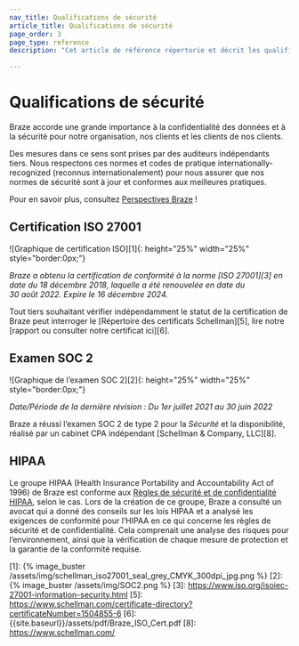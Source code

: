 ```yaml
---
nav_title: Qualifications de sécurité
article_title: Qualifications de sécurité
page_order: 3
page_type: reference
description: "Cet article de référence répertorie et décrit les qualifications de sécurité de Braze."

---
```


<!--
Warning! Don't make any changes to this document without approval from the legal department.
-->

# Qualifications de sécurité

Braze accorde une grande importance à la confidentialité des données et à la sécurité pour notre organisation, nos clients et les clients de nos clients.

Des mesures dans ce sens sont prises par des auditeurs indépendants tiers. Nous respectons ces normes et codes de pratique internationally-recognized (reconnus internationalement) pour nous assurer que nos normes de sécurité sont à jour et conformes aux meilleures pratiques.

Pour en savoir plus, consultez [Perspectives Braze](https://www.braze.com/perspectives/article/braze-soc-2-iso-27001-certified) !

## Certification ISO 27001

![Graphique de certification ISO][1]{: height="25%" width="25%" style="border:0px;"}

_Braze a obtenu la certification de conformité à la norme [ISO 27001][3] en date du 18 décembre 2018, laquelle a été renouvelée en date du 30 août 2022. Expire le 16 décembre 2024._

Tout tiers souhaitant vérifier indépendamment le statut de la certification de Braze peut interroger le [Répertoire des certificats Schellman][5], lire notre [rapport ou consulter notre certificat ici][6].

## Examen SOC 2

![Graphique de l’examen SOC 2][2]{: height="25%" width="25%" style="border:0px;"}

_Date/Période de la dernière révision : Du 1er juillet 2021 au 30 juin 2022_

Braze a réussi l’examen SOC 2 de type 2 pour la _Sécurité_ et la disponibilité, réalisé par un cabinet CPA indépendant [Schellman & Company, LLC][8].

## HIPAA

Le groupe HIPAA (Health Insurance Portability and Accountability Act of 1996) de Braze est conforme aux [Règles de sécurité et de confidentialité HIPAA](https://aspe.hhs.gov/report/health-insurance-portability-and-accountability-act-1996), selon le cas. Lors de la création de ce groupe, Braze a consulté un avocat qui a donné des conseils sur les lois HIPAA et a analysé les exigences de conformité pour l’HIPAA en ce qui concerne les règles de sécurité et de confidentialité. Cela comprenait une analyse des risques pour l’environnement, ainsi que la vérification de chaque mesure de protection et la garantie de la conformité requise.

[1]: {% image_buster /assets/img/schellman_iso27001_seal_grey_CMYK_300dpi_jpg.png %}
[2]: {% image_buster /assets/img/SOC2.png %}
[3]: https://www.iso.org/isoiec-27001-information-security.html
[5]: https://www.schellman.com/certificate-directory?certificateNumber=1504855-6
[6]: {{site.baseurl}}/assets/pdf/Braze_ISO_Cert.pdf
[8]: https://www.schellman.com/
